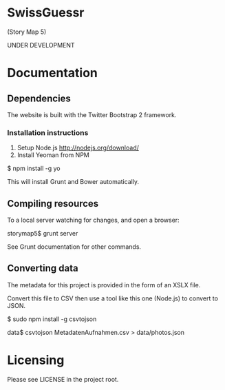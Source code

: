 SwissGuessr
===========
(Story Map 5)

UNDER DEVELOPMENT

# Documentation

## Dependencies

The website is built with the Twitter Bootstrap 2 framework.

### Installation instructions

1. Setup Node.js http://nodejs.org/download/
2. Install Yeoman from NPM

$ npm install -g yo

This will install Grunt and Bower automatically.

## Compiling resources

To a local server watching for changes, and open a browser:

storymap5$ grunt server

See Grunt documentation for other commands.

## Converting data

The metadata for this project is provided in the form of an XSLX file. 

Convert this file to CSV then use a tool like this one (Node.js) to convert to JSON.

$ sudo npm install -g csvtojson

data$ csvtojson MetadatenAufnahmen.csv > data/photos.json

# Licensing

Please see LICENSE in the project root.
